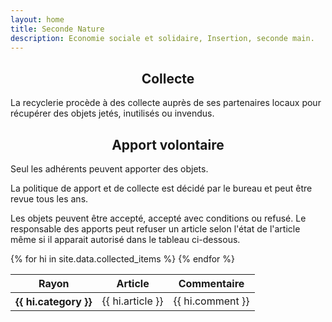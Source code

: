 ```yaml
---
layout: home
title: Seconde Nature
description: Economie sociale et solidaire, Insertion, seconde main.
---
```

<h2 style="text-align: center;">Collecte</h2>

La recyclerie procède à des collecte auprès de ses partenaires locaux pour récupérer des objets jetés, inutilisés ou invendus.

<h2 style="text-align: center;">Apport volontaire</h2>

Seul les <span class="badge bg-warning">adhérents</span> peuvent apporter des objets.

La politique de apport et de collecte est <span class="badge bg-warning">décidé par le bureau</span> et peut être revue tous les ans.

Les objets peuvent être <span class="badge bg-success">accepté</span>, <span class="badge bg-warning">accepté avec conditions</span> ou <span class="badge bg-danger">refusé</span>.
Le responsable des apports peut refuser un article selon l'<span class="badge bg-warning">état</span> de l'article même si il apparait autorisé dans le tableau ci-dessous.

<table class="table table-striped table-bordered">
  <thead>
    <tr>
      <th scope="col">Rayon</th>
      <th scope="col">Article</th>
      <th scope="col">Commentaire</th>
    </tr>
  </thead>
  <tbody>
    {% for hi in site.data.collected_items %}
      <tr class="table-{{ hi.status }}">
        <th scope="row">{{ hi.category }}</th>
        <td>{{ hi.article }}</td>
        <td>{{ hi.comment }}</td>
      </tr>
    {% endfor %}
  </tbody>
</table>